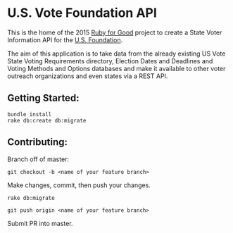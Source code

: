 # U.S. Vote Foundation API

This is the home of the 2015 [Ruby for Good](http://rubyforgood.com/) project to create a State Voter Information API for the [U.S. Foundation](https://www.usvotefoundation.org/).

The aim of this application is to take data from the already existing US Vote State Voting Requirements directory, Election Dates and Deadlines and Voting Methods and Options databases and make it available to other voter outreach organizations and even states via a REST API. 

## Getting Started:

    bundle install
    rake db:create db:migrate

## Contributing:

Branch off of master:

    git checkout -b <name of your feature branch>

Make changes, commit, then push your changes.

    rake db:migrate

    git push origin <name of your feature branch>

Submit PR into master.


